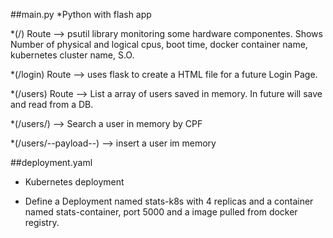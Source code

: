 ##main.py
*Python with flash app

*(/) Route --> psutil library monitoring some hardware componentes.
Shows Number of physical and logical cpus, boot time, docker container name, kubernetes cluster name, S.O.

*(/login) Route --> uses flask  to create a HTML file for a future Login Page.

*(/users) Route --> List a array of users saved in memory. In future will save and read from a DB.

*(/users/<cpf>) --> Search a user in memory by CPF

*(/users/--payload--) --> insert a user im memory

##deployment.yaml
* Kubernetes deployment

* Define a Deployment named stats-k8s with 4 replicas and a container named stats-container, port 5000 and a image pulled from docker registry.


